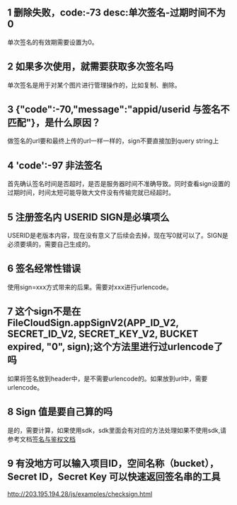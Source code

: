 ## 1 删除失败，code:-73 desc:单次签名-过期时间不为0
单次签名的有效期需要设置为0。
## 2	如果多次使用，就需要获取多次签名吗
单次签名是用于对某个图片进行管理操作的，比如复制、删除。
## 3	{"code":-70,"message":"appid/userid 与签名不匹配"}，是什么原因？
做签名的url要和最终上传的url一样一样的，sign不要直接加到query string上
## 4	'code':-97 非法签名
首先确认签名时间是否超时，是否是服务器时间不准确导致。同时查看sign设置的过期时间，时间太短可能导致大文件没有传输完就已经超时。
## 5	注册签名内 USERID SIGN是必填项么
USERID是老版本内容，现在没有意义了后续会去掉，现在写0就可以了。SIGN是必须要填的，需要自己生成的。
## 6 签名经常性错误
使用sign=xxx方式带来的后果。需要对xxx进行urlencode。
## 7 这个sign不是在FileCloudSign.appSignV2(APP_ID_V2, SECRET_ID_V2, SECRET_KEY_V2, BUCKET expired, "0", sign);这个方法里进行过urlencode了吗
如果将签名放到header中，是不需要urlencode的。如果放到url中，需要urlencode。
## 8 Sign 值是要自己算的吗
是的，需要计算，如果使用sdk，sdk里面会有对应的方法处理如果不使用sdk,请参考文档[签名与鉴权文档](/doc/product/275/签名与鉴权文档)
## 9	有没地方可以输入项目ID，空间名称（bucket），Secret ID，Secret Key 可以快速返回签名串的工具
http://203.195.194.28/js/examples/checksign.html
